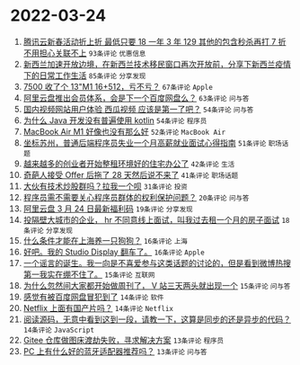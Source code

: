 # 2022-03-24

1. [腾讯云新春活动折上折 最低只要 18 一年 3 年 129 其他的包含秒杀再打 7 折 不用担心关联不上](https://www.v2ex.com/t/842601) `93条评论` `优惠信息`
1. [新西兰加速开放边境，在新西兰技术移民窗口再次开放前，分享下新西兰疫情下的日常工作生活](https://www.v2ex.com/t/842543) `85条评论` `分享发现`
1. [7500 收了个 13"M1 16+512，亏不亏？](https://www.v2ex.com/t/842509) `67条评论` `Apple`
1. [阿里云盘推出会员体系，会是下一个百度网盘么？](https://www.v2ex.com/t/842520) `63条评论` `问与答`
1. [国内视频网站用户体验 西瓜视频 应该是第一了吧？](https://www.v2ex.com/t/842528) `54条评论` `问与答`
1. [为什么 Java 开发没有普遍使用 kotlin](https://www.v2ex.com/t/842611) `54条评论` `程序员`
1. [MacBook Air M1 好像也没有那么好](https://www.v2ex.com/t/842614) `52条评论` `MacBook Air`
1. [坐标苏州，普通后端程序员失业一个月高薪就业面试心得指南](https://www.v2ex.com/t/842652) `51条评论` `职场话题`
1. [越来越多的创业者开始整租环境好的住宅办公了](https://www.v2ex.com/t/842596) `42条评论` `生活`
1. [奇葩人接受 Offer 后拖了 28 天然后说不来了](https://www.v2ex.com/t/842711) `41条评论` `职场话题`
1. [大伙有技术炒股群吗？拉我一个呗](https://www.v2ex.com/t/842519) `31条评论` `投资`
1. [程序员需不需要关心程序员群体的权利保护问题？](https://www.v2ex.com/t/842542) `20条评论` `问与答`
1. [阿里云盘 3 月 24 日最新福利码](https://www.v2ex.com/t/842512) `19条评论` `分享发现`
1. [投隔壁大城市的企业， hr 不同意线上面试，叫我过去租一个月的房子面试](https://www.v2ex.com/t/842642) `18条评论` `分享发现`
1. [什么条件才能在上海养一只狗狗？](https://www.v2ex.com/t/842613) `16条评论` `上海`
1. [好吧。我的 Studio Display 翻车了。](https://www.v2ex.com/t/842597) `16条评论` `Apple`
1. [一个谣言的诞生。我一向是不喜爱参与这类话题的讨论的，但是看到微博热搜第一我实在绷不住了。](https://www.v2ex.com/t/842707) `15条评论` `互联网`
1. [为什么忽然间大家都开始做周刊了， V 站三天两头就出现一个](https://www.v2ex.com/t/842511) `15条评论` `问与答`
1. [感觉有被百度网盘冒犯到了](https://www.v2ex.com/t/842688) `14条评论` `软件`
1. [Netflix 上面有国产片吗？](https://www.v2ex.com/t/842637) `14条评论` `Netflix`
1. [阅读源码，无意中看到这到一段，请教一下，这算是同步的还是异步的代码？](https://www.v2ex.com/t/842504) `14条评论` `JavaScript`
1. [Gitee 仓库做图床渡劫失败，寻求解决方案](https://www.v2ex.com/t/842694) `13条评论` `程序员`
1. [PC 上有什么好的蓝牙适配器推荐吗？](https://www.v2ex.com/t/842535) `13条评论` `问与答`
